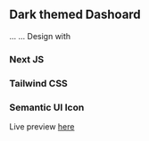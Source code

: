 ## Dark themed Dashoard
...
...
Design with

### Next JS
### Tailwind CSS
### Semantic UI Icon

Live preview [here](https://darktailwind.vercel.app/)